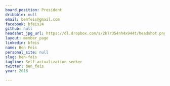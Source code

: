 ```yaml
---
board_position: President
dribbble: null
email: benfeis@gmail.com
facebook: bfeis24
github: null
headshot_jpg_url: https://dl.dropbox.com/s/2k7r354nh4x944t/headshot.png?dl=0
layout: member_page
linkedin: bfeis
name: Ben Feis
personal_site: null
slug: ben-feis
tagline: Self-actualization seeker
twitter: ben_feis
year: 2016

---
```

